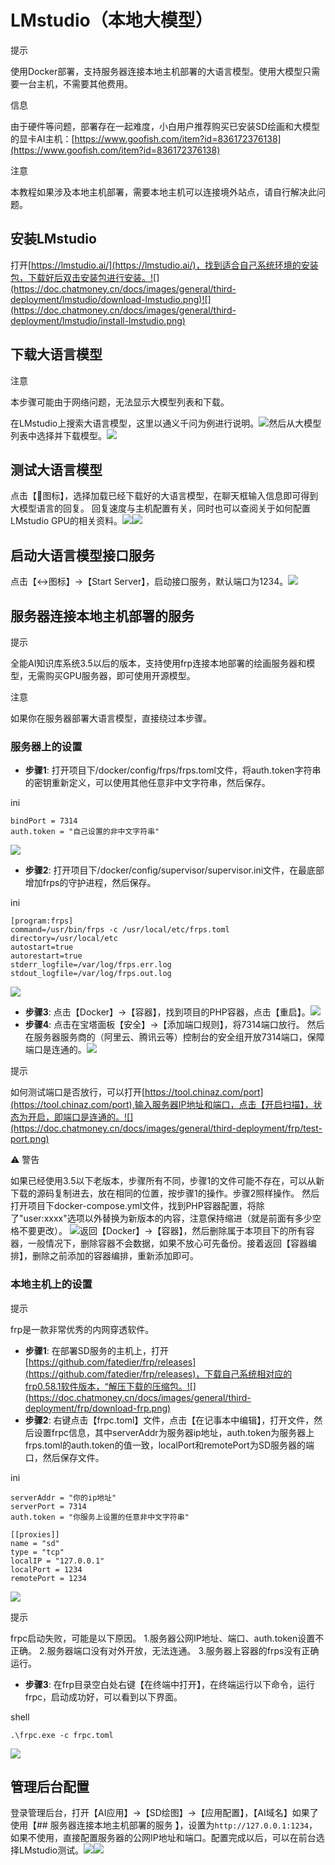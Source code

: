 # LMstudio（本地大模型）

提示

使用Docker部署，支持服务器连接本地主机部署的大语言模型。使用大模型只需要一台主机，不需要其他费用。

信息

由于硬件等问题，部署存在一起难度，小白用户推荐购买已安装SD绘画和大模型的显卡AI主机：[https://www.goofish.com/item?id=836172376138](https://www.goofish.com/item?id=836172376138)

注意

本教程如果涉及本地主机部署，需要本地主机可以连接境外站点，请自行解决此问题。

## 安装LMstudio

打开[https://lmstudio.ai/](https://lmstudio.ai/)，找到适合自己系统环境的安装包，下载好后双击安装包进行安装。![](https://doc.chatmoney.cn/docs/images/general/third-deployment/lmstudio/download-lmstudio.png)![](https://doc.chatmoney.cn/docs/images/general/third-deployment/lmstudio/install-lmstudio.png)

## 下载大语言模型

注意

本步骤可能由于网络问题，无法显示大模型列表和下载。

在LMstudio上搜索大语言模型，这里以通义千问为例进行说明。![](https://doc.chatmoney.cn/docs/images/general/third-deployment/lmstudio/search-model.png)然后从大模型列表中选择并下载模型。![](https://doc.chatmoney.cn/docs/images/general/third-deployment/lmstudio/download-model.png)

## 测试大语言模型

点击【💬图标】，选择加载已经下载好的大语言模型，在聊天框输入信息即可得到大模型语言的回复。
回复速度与主机配置有关，同时也可以查阅关于如何配置LMstudio GPU的相关资料。![](https://doc.chatmoney.cn/docs/images/general/third-deployment/lmstudio/loading-model.png)![](https://doc.chatmoney.cn/docs/images/general/third-deployment/lmstudio/test-model.png)

## 启动大语言模型接口服务

点击【↔︎图标】-\>【Start Server】，启动接口服务，默认端口为1234。![](https://doc.chatmoney.cn/docs/images/general/third-deployment/lmstudio/start-api.png)

## 服务器连接本地主机部署的服务

提示

全能AI知识库系统3.5以后的版本，支持使用frp连接本地部署的绘画服务器和模型，无需购买GPU服务器，即可使用开源模型。

注意

如果你在服务器部署大语言模型，直接绕过本步骤。

### 服务器上的设置

* **步骤1**: 打开项目下/docker/config/frps/frps.toml文件，将auth.token字符串的密钥重新定义，可以使用其他任意非中文字符串，然后保存。

ini

```
bindPort = 7314
auth.token = "自己设置的非中文字符串"
```

![](https://doc.chatmoney.cn/docs/images/general/third-deployment/frp/frps.toml.png)

* **步骤2**: 打开项目下/docker/config/supervisor/supervisor.ini文件，在最底部增加frps的守护进程，然后保存。

ini

```
[program:frps]
command=/usr/bin/frps -c /usr/local/etc/frps.toml
directory=/usr/local/etc
autostart=true
autorestart=true
stderr_logfile=/var/log/frps.err.log
stdout_logfile=/var/log/frps.out.log
```

![](https://doc.chatmoney.cn/docs/images/general/third-deployment/frp/supervisor.ini.png)

* **步骤3**: 点击【Docker】-\>【容器】，找到项目的PHP容器，点击【重启】。![](https://doc.chatmoney.cn/docs/images/general/third-deployment/frp/php-container-restart.png)
* **步骤4**: 点击在宝塔面板【安全】-\>【添加端口规则】，将7314端口放行。 然后在服务器服务商的（阿里云、腾讯云等）控制台的安全组开放7314端口，保障端口是连通的。![](https://doc.chatmoney.cn/docs/images/general/third-deployment/frp/port.png)

提示

如何测试端口是否放行，可以打开[https://tool.chinaz.com/port](https://tool.chinaz.com/port),输入服务器IP地址和端口，点击【开启扫描】，状态为开启，即端口是连通的。![](https://doc.chatmoney.cn/docs/images/general/third-deployment/frp/test-port.png)

⚠️ 警告

如果已经使用3.5以下老版本，步骤所有不同，步骤1的文件可能不存在，可以从新下载的源码复制进去，放在相同的位置，按步骤1的操作。步骤2照样操作。
然后打开项目下docker-compose.yml文件，找到PHP容器配置，将除了"user:xxxx"选项以外替换为新版本的内容，注意保持缩进（就是前面有多少空格不要更改）。
![](https://doc.chatmoney.cn/docs/images/general/third-deployment/frp/docker-compose-php.png)返回【Docker】-\>【容器】，然后删除属于本项目下的所有容器，一般情况下，删除容器不会数据，如果不放心可先备份。接着返回【容器编排】，删除之前添加的容器编排，重新添加即可。

### 本地主机上的设置

提示

frp是一款非常优秀的内网穿透软件。

* **步骤1**: 在部署SD服务的主机上，打开[https://github.com/fatedier/frp/releases](https://github.com/fatedier/frp/releases)，下载自己系统相对应的frp0.58.1软件版本，“解压下载的压缩包。![](https://doc.chatmoney.cn/docs/images/general/third-deployment/frp/download-frp.png)
* **步骤2**: 右键点击【frpc.toml】文件，点击【在记事本中编辑】，打开文件，然后设置frpc信息，其中serverAddr为服务器ip地址，auth.token为服务器上frps.toml的auth.token的值一致，localPort和remotePort为SD服务器的端口，然后保存文件。

ini

```
serverAddr = "你的ip地址"
serverPort = 7314
auth.token = "你服务上设置的任意非中文字符串"

[[proxies]]
name = "sd"
type = "tcp"
localIP = "127.0.0.1"
localPort = 1234
remotePort = 1234
```

![](https://doc.chatmoney.cn/docs/images/general/third-deployment/frp/frpc.toml.png)

提示

frpc启动失败，可能是以下原因。
1.服务器公网IP地址、端口、auth.token设置不正确。
2.服务器端口没有对外开放，无法连通。
3.服务器上容器的frps没有正确运行。

* **步骤3**: 在frp目录空白处右键【在终端中打开】，在终端运行以下命令，运行frpc，启动成功好，可以看到以下界面。

shell

```
.\frpc.exe -c frpc.toml
```

![](https://doc.chatmoney.cn/docs/images/general/third-deployment/frp/start-frpc.png)

## 管理后台配置

登录管理后台，打开【AI应用】-\>【SD绘图】-\>【应用配置】，【AI域名】如果了使用【## 服务器连接本地主机部署的服务 】，设置为`http://127.0.0.1:1234`，如果不使用，直接配置服务器的公网IP地址和端口。配置完成以后，可以在前台选择LMstudio测试。![](https://doc.chatmoney.cn/docs/images/general/third-deployment/lmstudio/admin-settings-model-1.png)![](https://doc.chatmoney.cn/docs/images/general/third-deployment/lmstudio/admin-settings-model-2.png)
